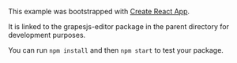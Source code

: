 This example was bootstrapped with [Create React App](https://github.com/facebook/create-react-app).

It is linked to the grapesjs-editor package in the parent directory for development purposes.

You can run `npm install` and then `npm start` to test your package.
